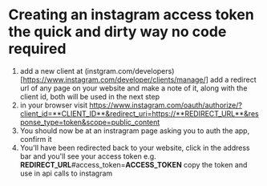# Creating an instagram access token the quick and dirty way no code required

1. add a new client at (instgram.com/developers)[https://www.instagram.com/developer/clients/manage/] add a redirect url of any page on your website and make a note of it, along with the client id, both will be used in the next step
2. in your browser visit https://www.instagram.com/oauth/authorize/?client_id=**CLIENT_ID**&redirect_uri=https://**REDIRECT_URL**&response_type=token&scope=public_content
3. You should now be at an instragram page asking you to auth the app, confirm it
4. You'll have been redirected back to your website, click in the address bar and you'll see your access token e.g. **REDIRECT_URL**#access_token=**ACCESS_TOKEN** copy the token and use in api calls to instagram
